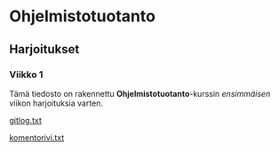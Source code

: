 # Ohjelmistotuotanto

## Harjoitukset 

### Viikko 1

Tämä tiedosto on rakennettu **Ohjelmistotuotanto**-kurssin *ensimmäisen* viikon harjoituksia varten.

[gitlog.txt](https://github.com/phuvio/ot-harjoitustyo/blob/main/laskarit/viikko1/gitlog.txt)

[komentorivi.txt](https://github.com/phuvio/ot-harjoitustyo/blob/main/laskarit/viikko1/komentorivi.txt)
